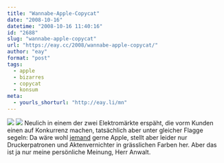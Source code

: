 ```yaml
---
title: "Wannabe-Apple-Copycat"
date: "2008-10-16"
datetime: "2008-10-16 11:40:16"
id: "2688"
slug: "wannabe-apple-copycat"
url: "https://eay.cc/2008/wannabe-apple-copycat/"
author: "eay"
format: "post"
tags:
  - apple
  - bizarres
  - copycat
  - konsum
meta:
  - yourls_shorturl: "http://eay.li/mn"
---
```


![](/uploads/2008/peach2.jpg) ![](/uploads/2008/peach1.jpg) Neulich in einem der zwei Elektromärkte erspäht, die vorm Kunden einen auf Konkurrenz machen, tatsächlich aber unter gleicher Flagge segeln: Da wäre wohl [jemand](http://anonym.to/?http://www.3ppp3.de/) gerne Apple, stellt aber leider nur Druckerpatronen und Aktenvernichter in grässlichen Farben her. Aber das ist ja nur meine persönliche Meinung, Herr Anwalt.

